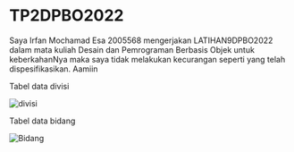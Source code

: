 # TP2DPBO2022
Saya Irfan Mochamad Esa 2005568 mengerjakan LATIHAN9DPBO2022 dalam mata kuliah Desain dan Pemrograman Berbasis Objek untuk keberkahanNya maka saya tidak melakukan kecurangan seperti yang telah dispesifikasikan. Aamiin

Tabel data divisi

![divisi](https://user-images.githubusercontent.com/72029919/164048197-49c67e7a-ceb5-49d9-9257-5ecd2c8df470.JPG)


Tabel data bidang

![Bidang](https://user-images.githubusercontent.com/72029919/164048235-d7e0bd1a-fe04-48e8-b529-e0bd9d5e2ecc.JPG)
